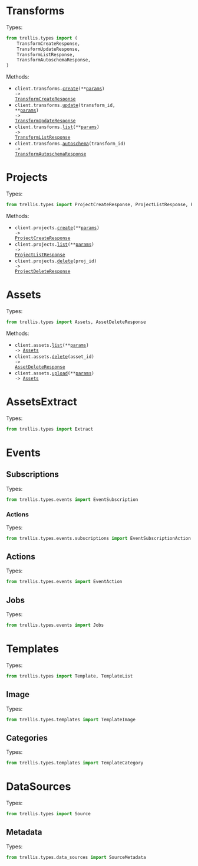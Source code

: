 # Transforms

Types:

```python
from trellis.types import (
    TransformCreateResponse,
    TransformUpdateResponse,
    TransformListResponse,
    TransformAutoschemaResponse,
)
```

Methods:

- <code title="post /v1/transforms/create">client.transforms.<a href="./src/trellis/resources/transforms/transforms.py">create</a>(\*\*<a href="src/trellis/types/transform_create_params.py">params</a>) -> <a href="./src/trellis/types/transform_create_response.py">TransformCreateResponse</a></code>
- <code title="patch /v1/transforms/{transform_id}">client.transforms.<a href="./src/trellis/resources/transforms/transforms.py">update</a>(transform_id, \*\*<a href="src/trellis/types/transform_update_params.py">params</a>) -> <a href="./src/trellis/types/transform_update_response.py">TransformUpdateResponse</a></code>
- <code title="get /v1/transforms">client.transforms.<a href="./src/trellis/resources/transforms/transforms.py">list</a>(\*\*<a href="src/trellis/types/transform_list_params.py">params</a>) -> <a href="./src/trellis/types/transform_list_response.py">TransformListResponse</a></code>
- <code title="get /v1/transforms/{transform_id}/autoschema">client.transforms.<a href="./src/trellis/resources/transforms/transforms.py">autoschema</a>(transform_id) -> <a href="./src/trellis/types/transform_autoschema_response.py">TransformAutoschemaResponse</a></code>

# Projects

Types:

```python
from trellis.types import ProjectCreateResponse, ProjectListResponse, ProjectDeleteResponse
```

Methods:

- <code title="post /v1/projects/create">client.projects.<a href="./src/trellis/resources/projects.py">create</a>(\*\*<a href="src/trellis/types/project_create_params.py">params</a>) -> <a href="./src/trellis/types/project_create_response.py">ProjectCreateResponse</a></code>
- <code title="get /v1/projects">client.projects.<a href="./src/trellis/resources/projects.py">list</a>(\*\*<a href="src/trellis/types/project_list_params.py">params</a>) -> <a href="./src/trellis/types/project_list_response.py">ProjectListResponse</a></code>
- <code title="delete /v1/projects/{proj_id}">client.projects.<a href="./src/trellis/resources/projects.py">delete</a>(proj_id) -> <a href="./src/trellis/types/project_delete_response.py">ProjectDeleteResponse</a></code>

# Assets

Types:

```python
from trellis.types import Assets, AssetDeleteResponse
```

Methods:

- <code title="get /v1/assets">client.assets.<a href="./src/trellis/resources/assets.py">list</a>(\*\*<a href="src/trellis/types/asset_list_params.py">params</a>) -> <a href="./src/trellis/types/assets.py">Assets</a></code>
- <code title="delete /v1/assets/{asset_id}">client.assets.<a href="./src/trellis/resources/assets.py">delete</a>(asset_id) -> <a href="./src/trellis/types/asset_delete_response.py">AssetDeleteResponse</a></code>
- <code title="post /v1/assets/upload">client.assets.<a href="./src/trellis/resources/assets.py">upload</a>(\*\*<a href="src/trellis/types/asset_upload_params.py">params</a>) -> <a href="./src/trellis/types/assets.py">Assets</a></code>

# AssetsExtract

Types:

```python
from trellis.types import Extract
```

# Events

## Subscriptions

Types:

```python
from trellis.types.events import EventSubscription
```

### Actions

Types:

```python
from trellis.types.events.subscriptions import EventSubscriptionAction
```

## Actions

Types:

```python
from trellis.types.events import EventAction
```

## Jobs

Types:

```python
from trellis.types.events import Jobs
```

# Templates

Types:

```python
from trellis.types import Template, TemplateList
```

## Image

Types:

```python
from trellis.types.templates import TemplateImage
```

## Categories

Types:

```python
from trellis.types.templates import TemplateCategory
```

# DataSources

Types:

```python
from trellis.types import Source
```

## Metadata

Types:

```python
from trellis.types.data_sources import SourceMetadata
```
